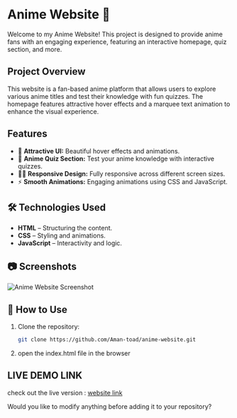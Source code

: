 # Anime Website 🌟

Welcome to my Anime Website! This project is designed to provide anime fans with an engaging experience, featuring an interactive homepage, quiz section, and more.

##  Project Overview

This website is a fan-based anime platform that allows users to explore various anime titles and test their knowledge with fun quizzes. The homepage features attractive hover effects and a marquee text animation to enhance the visual experience.

##  Features

- 🎨 **Attractive UI:** Beautiful hover effects and animations.  
- 🧩 **Anime Quiz Section:** Test your anime knowledge with interactive quizzes.  
- 🏃‍♂️ **Responsive Design:** Fully responsive across different screen sizes.  
- ⚡ **Smooth Animations:** Engaging animations using CSS and JavaScript.

## 🛠 Technologies Used

- **HTML** – Structuring the content.  
- **CSS** – Styling and animations.  
- **JavaScript** – Interactivity and logic.

## 📷 Screenshots

![Anime Website Screenshot]([https://your-image-link.com](https://github.com/Aman-toad/Anime-Website/blob/dev/Screenshot%202025-01-20%20205406.png?raw=true)) 

## 📝 How to Use

1. Clone the repository:  
   ```bash
   git clone https://github.com/Aman-toad/anime-website.git
2. open the index.html file in the browser

## LIVE DEMO LINK
check out the live version : [website link](https://aman-toad.github.io/Anime-Website/)

Would you like to modify anything before adding it to your repository?
